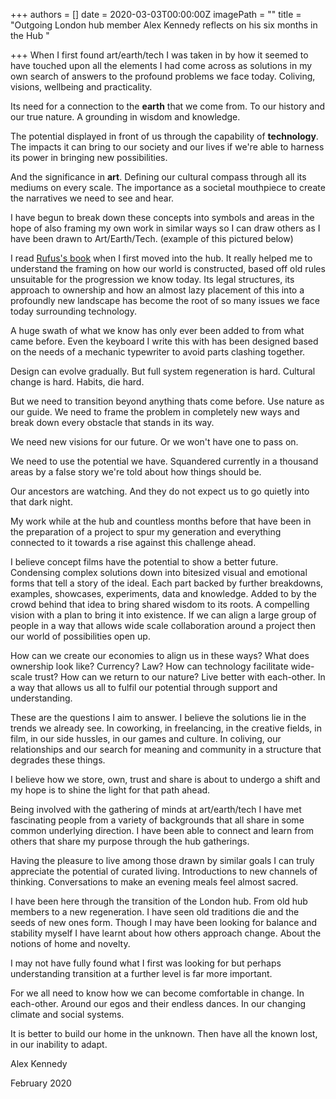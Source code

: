 +++
authors = []
date = 2020-03-03T00:00:00Z
imagePath = ""
title = "Outgoing London hub member Alex Kennedy reflects on his six months in the Hub "

+++
When I first found art/earth/tech I was taken in by how it seemed to have touched upon all the elements I had come across as solutions in my own search of answers to the profound problems we face today. Coliving, visions, wellbeing and practicality.

Its need for a connection to the **earth** that we come from. To our history and our true nature. A grounding in wisdom and knowledge.

The potential displayed in front of us through the capability of **technology**. The impacts it can bring to our society and our lives if we're able to harness its power in bringing new possibilities.

And the significance in **art**. Defining our cultural compass through all its mediums on every scale. The importance as a societal mouthpiece to create the narratives we need to see and hear.

I have begun to break down these concepts into symbols and areas in the hope of also framing my own work in similar ways so I can draw others as I have been drawn to Art/Earth/Tech. (example of this pictured below)

I read [Rufus's book](https://openrevolution.net) when I first moved into the hub. It really helped me to understand the framing on how our world is constructed, based off old rules unsuitable for the progression we know today. Its legal structures, its approach to ownership and how an almost lazy placement of this into a profoundly new landscape has become the root of so many issues we face today surrounding technology.

A huge swath of what we know has only ever been added to from what came before. Even the keyboard I write this with has been designed based on the needs of a mechanic typewriter to avoid parts clashing together.

Design can evolve gradually. But full system regeneration is hard. Cultural change is hard. Habits, die hard.

But we need to transition beyond anything thats come before. Use nature as our guide. We need to frame the problem in completely new ways and break down every obstacle that stands in its way.

We need new visions for our future. Or we won't have one to pass on.

We need to use the potential we have. Squandered currently in a thousand areas by a false story we're told about how things should be.

Our ancestors are watching. And they do not expect us to go quietly into that dark night.

My work while at the hub and countless months before that have been in the preparation of a project to spur my generation and everything connected to it towards a rise against this challenge ahead.

I believe concept films have the potential to show a better future. Condensing complex solutions down into bitesized visual and emotional forms that tell a story of the ideal. Each part backed by further breakdowns, examples, showcases, experiments, data and knowledge. Added to by the crowd behind that idea to bring shared wisdom to its roots. A compelling vision with a plan to bring it into existence. If we can align a large group of people in a way that allows wide scale collaboration around a project then our world of possibilities open up.

How can we create our economies to align us in these ways? What does ownership look like? Currency? Law? How can technology facilitate wide-scale trust? How can we return to our nature? Live better with each-other. In a way that allows us all to fulfil our potential through support and understanding.

These are the questions I aim to answer. I believe the solutions lie in the trends we already see. In coworking, in freelancing, in the creative fields, in film, in our side hussles, in our games and culture. In coliving, our relationships and our search for meaning and community in a structure that degrades these things.

I believe how we store, own, trust and share is about to undergo a shift and my hope is to shine the light for that path ahead.

Being involved with the gathering of minds at art/earth/tech I have met fascinating people from a variety of backgrounds that all share in some common underlying direction. I have been able to connect and learn from others that share my purpose through the hub gatherings.

Having the pleasure to live among those drawn by similar goals I can truly appreciate the potential of curated living. Introductions to new channels of thinking. Conversations to make an evening meals feel almost sacred.

I have been here through the transition of the London hub. From old hub members to a new regeneration. I have seen old traditions die and the seeds of new ones form. Though I may have been looking for balance and stability myself I have learnt about how others approach change. About the notions of home and novelty.

I may not have fully found what I first was looking for but perhaps understanding transition at a further level is far more important.

For we all need to know how we can become comfortable in change. In each-other. Around our egos and their endless dances. In our changing climate and social systems.

It is better to build our home in the unknown. Then have all the known lost, in our inability to adapt.

Alex Kennedy

February 2020